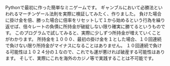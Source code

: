
Pythonで最初に作った簡単なミニゲームです。
ギャンブルにおいて必勝法といわれるマーチンゲール法則を実際に検証してみたく、作りました。
負けた場合に掛け金を倍、勝った場合に倍率をリセットして１から始めるという行為を繰り返せば、倍々レートの負債に所持金が破綻しない限り確実に勝てるというものです。
このプログラムで試してみると、実際に少しずつ所持金が増えていくことがわかります。
所持金を１０００、最初の掛け金を１とした場合、１０回連続で負けない限り所持金がマイナスになることはありません。
１０回連続で負ける可能性は１０２４分の１なので、これでも運が悪ければ破産する可能性はあります。
そして、実際にこれを海外のカジノ等で実践することは不可能です。
